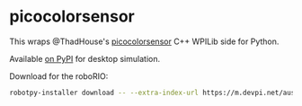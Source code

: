 # picocolorsensor

This wraps @ThadHouse's [picocolorsensor][] C++ WPILib side for Python.

Available [on PyPI][] for desktop simulation.

Download for the roboRIO:

```sh
robotpy-installer download -- --extra-index-url https://m.devpi.net/auscompgeek/rio-2023/+simple picocolorsensor
```

[picocolorsensor]: https://github.com/ThadHouse/picocolorsensor
[on PyPI]: https://pypi.org/project/picocolorsensor/
